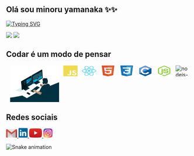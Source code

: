  ## Olá sou minoru yamanaka ✨✨

[![Typing SVG](https://readme-typing-svg.herokuapp.com/?color=FAFAD2&size=38&right=true&vright=true&width=1000&lines=Não+é+magia;É+TECNOLOGIA!;Sou+Minoru+Yamanaka)](https://git.io/typing-svg)

<div >
  <img height="100em" src="https://github-readme-stats.vercel.app/api?username=minoru-yamanaka&show_icons=true&theme=great-gatsby&include_all_commits=true&count_private=true"/>
  <img height="100em" src="https://github-readme-stats.vercel.app/api/top-langs/?username=minoru-yamanaka&layout=compact&langs_count=16&theme=great-gatsby"/>
</div>

## Codar é um modo de pensar
<div style="display: flex; justify-content: space-between;"> <br>
  <img align="l"height="100" alt="coding-time" src="code.gif">
  <img align="center" height="30" width="40" alt="js-icon"  src="https://raw.githubusercontent.com/devicons/devicon/master/icons/javascript/javascript-plain.svg">
  <img align="center" height="30" width="40" alt="react-icon" src="https://raw.githubusercontent.com/devicons/devicon/master/icons/react/react-original.svg">
  <img align="center" height="30" width="40" alt="html-icon" src="https://raw.githubusercontent.com/devicons/devicon/master/icons/html5/html5-original.svg">
  <img align="center" height="30" width="40" alt="css-icon" src="https://raw.githubusercontent.com/devicons/devicon/master/icons/css3/css3-original.svg">
  <img align="center" height="30" width="40" alt="c-icon" src="https://raw.githubusercontent.com/devicons/devicon/master/icons/c/c-original.svg">
  <img align="center" height="30" width="40" alt="nodejs-icon" src="https://raw.githubusercontent.com/devicons/devicon/master/icons/nodejs/nodejs-original.svg">
  <img align="center" height="30" width="40" alt="nodejs-icon" src="https://raw.githubusercontent.com/jmnote/z-icons/master/svg/cpp.svg">
</div>

## Redes sociais
<div>
  <a href = "mailto: minoruyamanaka@icloud.com">
    <img width="30" src="gmail.svg">
  </a>
  <a href = "https://www.linkedin.com/in/minoru-yamanaka-2272a6243/">
    <img width="25" src="linkedin.svg">
  </a>
  <a href = "https://www.youtube.com/@minoru6000/">
    <img width="35" src="youtube.svg">
  </a>
  <a href = "https://www.instagram.com/minoruyamanaka9/">
    <img width="25" src="instagram.png">
  </a>
 
 ![Snake animation](https://github.com/minoru-yamanaka/minoru-yamanaka/blob/output/github-contribution-grid-snake.svg)
